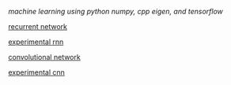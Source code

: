 *machine learning using python numpy, cpp eigen, and tensorflow*

[recurrent network](https://github.com/noahhsmith/starid/blob/master/identification/recurrent_minimalist.py)

[experimental rnn](https://github.com/noahhsmith/starid/blob/master/identification/recurrent.py)

[convolutional network](https://github.com/noahhsmith/starid/blob/master/identification/convolutional_minimalist.py)

[experimental cnn](https://github.com/noahhsmith/starid/blob/master/identification/convolutional.py)